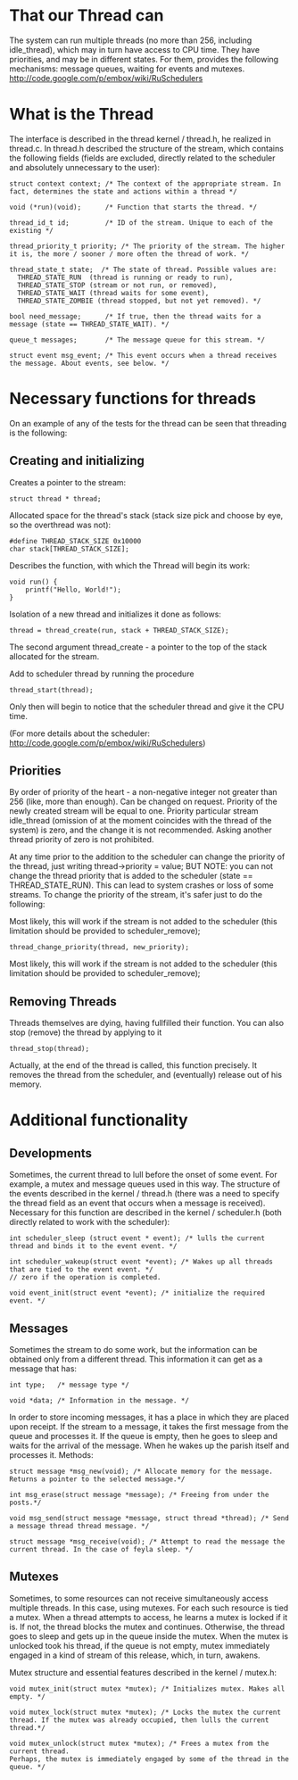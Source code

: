 # That our Thread can #

The system can run multiple threads (no more than 256, including idle\_thread), which may in turn have access to CPU time.
They have priorities, and may be in different states.
For them, provides the following mechanisms: message queues, waiting for events and mutexes.
http://code.google.com/p/embox/wiki/RuSchedulers

# What is the Thread #

The interface is described in the thread kernel / thread.h, he realized in thread.c. In thread.h described the structure of
the stream, which contains the following fields (fields are excluded, directly related to the scheduler and absolutely
unnecessary to the user):
```
struct context context; /* The context of the appropriate stream. In fact, determines the state and actions within a thread */

void (*run)(void);      /* Function that starts the thread. */

thread_id_t id;         /* ID of the stream. Unique to each of the existing */        

thread_priority_t priority; /* The priority of the stream. The higher it is, the more / sooner / more often the thread of work. */ 

thread_state_t state;  /* The state of thread. Possible values are:     
  THREAD_STATE_RUN  (thread is running or ready to run),     
  THREAD_STATE_STOP (stream or not run, or removed),      
  THREAD_STATE_WAIT (thread waits for some event),     
  THREAD_STATE_ZOMBIE (thread stopped, but not yet removed). */

bool need_message;      /* If true, then the thread waits for a message (state == THREAD_STATE_WAIT). */ 

queue_t messages;       /* The message queue for this stream. */ 

struct event msg_event; /* This event occurs when a thread receives the message. About events, see below. */
```

# Necessary functions for threads #

On an example of any of the tests for the thread can be seen that threading is the following:

## Creating and initializing ##

Creates a pointer to the stream:
```
struct thread * thread;
```
Allocated space for the thread's stack (stack size pick and choose by eye, so the overthread was not):
```
#define THREAD_STACK_SIZE 0x10000
char stack[THREAD_STACK_SIZE];
```
Describes the function, with which the Thread will begin its work:
```
void run() {
    printf("Hello, World!");
}
```
Isolation of a new thread and initializes it done as follows:
```
thread = thread_create(run, stack + THREAD_STACK_SIZE);
```
The second argument thread\_create - a pointer to the top of the stack allocated for the stream.

Add to scheduler thread by running the procedure
```
thread_start(thread);
```
Only then will begin to notice that the scheduler thread and give it the CPU time.

(For more details about the scheduler: http://code.google.com/p/embox/wiki/RuSchedulers)

## Priorities ##

By order of priority of the heart - a non-negative integer not greater than 256 (like, more than enough).
Can be changed on request. Priority of the newly created stream will be equal to one.
Priority particular stream idle\_thread (omission of at the moment coincides with the thread of the system) is zero,
and the change it is not recommended.
Asking another thread priority of zero is not prohibited.

At any time prior to the addition to the scheduler can change the priority of the thread, just writing
thread->priority = value; BUT NOTE: you can not change the thread priority that is added to the scheduler
(state == THREAD\_STATE\_RUN). This can lead to system crashes or loss of some streams. To change the priority
of the stream, it's safer just to do the following:

Most likely, this will work if the stream is not added to the scheduler (this limitation should be provided to scheduler\_remove);
```
thread_change_priority(thread, new_priority);
```
Most likely, this will work if the stream is not added to the scheduler (this limitation should be provided to scheduler\_remove);

## Removing Threads ##

Threads themselves are dying, having fullfilled their function. You can also stop (remove) the thread by applying to it
```
thread_stop(thread);
```
Actually, at the end of the thread is called, this function precisely. It removes the thread from the scheduler, and
(eventually) release out of his memory.
# Additional functionality #

## Developments ##

Sometimes, the current thread to lull before the onset of some event. For example, a mutex and message queues used in this way.
The structure of the events described in the kernel / thread.h (there was a need to specify the thread field as an event
that occurs when a message is received).  Necessary for this function are described in the kernel / scheduler.h
(both directly related to work with the scheduler):
```
int scheduler_sleep (struct event * event); /* lulls the current thread and binds it to the event event. */

int scheduler_wakeup(struct event *event); /* Wakes up all threads that are tied to the event event. */ 
// zero if the operation is completed.

void event_init(struct event *event); /* initialize the required event. */
```

## Messages ##

Sometimes the stream to do some work, but the information can be obtained only from a different thread.
This information it can get as a message that has:
```
int type;   /* message type */

void *data; /* Information in the message. */
```
In order to store incoming messages, it has a place in which they are placed upon receipt. If the stream to a message, it takes the first message from the queue and processes it. If the queue is empty, then he goes to sleep and waits for the arrival of the message. When he wakes up the parish itself and processes it. Methods:
```
struct message *msg_new(void); /* Allocate memory for the message. Returns a pointer to the selected message.*/

int msg_erase(struct message *message); /* Freeing from under the posts.*/

void msg_send(struct message *message, struct thread *thread); /* Send a message thread thread message. */

struct message *msg_receive(void); /* Attempt to read the message the current thread. In the case of feyla sleep. */
```

## Mutexes ##

Sometimes, to some resources can not receive simultaneously access multiple threads. In this case, using mutexes. For each such resource is tied a mutex. When a thread attempts to access, he learns a mutex is locked if it is.
If not, the thread blocks the mutex and continues. Otherwise, the thread goes to sleep and gets up in the queue inside the mutex.
When the mutex is unlocked took his thread, if the queue is not empty, mutex immediately engaged in a kind of stream of this release, which,
in turn, awakens.

Mutex structure and essential features described in the kernel / mutex.h:

```
void mutex_init(struct mutex *mutex); /* Initializes mutex. Makes all empty. */

void mutex_lock(struct mutex *mutex); /* Locks the mutex the current thread. If the mutex was already occupied, then lulls the current thread.*/

void mutex_unlock(struct mutex *mutex); /* Frees a mutex from the current thread.    
Perhaps, the mutex is immediately engaged by some of the thread in the queue. */
```